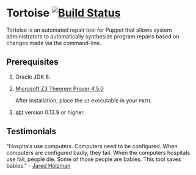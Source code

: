 # Tortoise [![Build Status](https://travis-ci.org/plasma-umass/Tortoise.svg?branch=master)](https://travis-ci.org/plasma-umass/Tortoise)

Tortoise is an automated repair tool for Puppet that allows system administrators to automatically synthesize program repairs based on changes made via the command-line.

## Prerequisites

1. Oracle JDK 8.

2. [Microsoft Z3 Theorem Prover 4.5.0](https://github.com/Z3Prover/z3/releases/tag/z3-4.5.0)

   After installation, place the `z3` executable in your `PATH`.

3. [sbt](http://www.scala-sbt.org) version 0.13.9 or higher.


## Testimonials

"Hospitals use computers. Computers need to be configured. When computers are configured badly, they fail. When the computers hospitals use fail, people die. Some of those people are babies. This tool saves babies." - [Jared Holzman](https://github.com/JaredHolzman)
